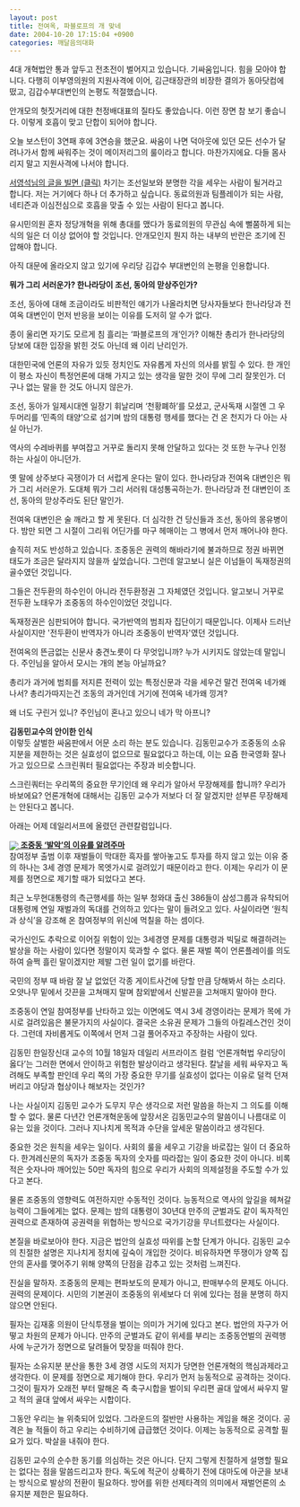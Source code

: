 ```yaml
---
layout: post
title: 전여옥, 파블로프의 개 맞네
date: 2004-10-20 17:15:04 +0900
categories: 깨달음의대화
---
```

4대 개혁법안 통과 앞두고 전초전이 벌어지고 있습니다. 기싸움입니다. 힘을 모아야 합니다. 다행히 이부영의원의 지원사격에 이어, 김근태장관의 비장한 결의가 동아닷컴에 떴고, 김갑수부대변인의 논평도 적절했습니다.    
  
안개모의 헛짓거리에 대한 천정배대표의 질타도 좋았습니다. 이런 장면 참 보기 좋습니다. 이렇게 호흡이 맞고 단합이 되어야 합니다.    
  
오늘 보스턴이 3연패 후에 3연승을 했군요. 싸움이 나면 덕아웃에 있던 모든 선수가 달려나가서 함께 싸워주는 것이 메이저리그의 룰이라고 합니다. 마찬가지에요. 다들 몸사리지 말고 지원사격에 나서야 합니다.    
  
<A href="http://www.dailyseop.com/data/article/7000/0000006935.htm" target=new>서영석님의 글을 빌면 (클릭)</A> 차기는 조선일보와 분명한 각을 세우는 사람이 될거라고 합니다. 저는 거기에다 하나 더 추가하고 싶습니다. 동료의원과 팀플레이가 되는 사람, 네티즌과 이심전심으로 호흡을 맞출 수 있는 사람이 된다고 봅니다.    
  
유시민의원 혼자 정당개혁을 위해 총대를 맸다가 동료의원의 무관심 속에 뻘쭘하게 되는 식의 일은 더 이상 없어야 할 것입니다. 안개모인지 뭔지 하는 내부의 반란은 조기에 진압해야 합니다.    
  
아직 대문에 올라오지 않고 있기에 우리당 김갑수 부대변인의 논평을 인용합니다. 


    

    
          
  
**뭐가 그리 서러운가? 한나라당이 조선, 동아의 맏상주인가?**    
  
조선, 동아에 대해 조금이라도 비판적인 얘기가 나올라치면 당사자들보다 한나라당과 전여옥 대변인이 먼저 반응을 보이는 이유를 도저히 알 수가 없다.    
  
종이 울리면 자기도 모르게 침 흘리는 ‘파블로프의 개’인가? 이해찬 총리가 한나라당의 당보에 대한 입장을 밝힌 것도 아닌데 왜 이리 난리인가.    
  
대한민국에 언론의 자유가 있듯 정치인도 자유롭게 자신의 의사를 밝힐 수 있다. 한 개인이 평소 자신이 특정언론에 대해 가지고 있는 생각을 말한 것이 무에 그리 잘못인가. 더구나 없는 말을 한 것도 아니지 않은가.    
  
조선, 동아가 일제시대엔 일장기 휘날리며 ‘천황폐하’를 모셨고, 군사독재 시절엔 그 우두머리를 ‘민족의 태양’으로 섬기며 밤의 대통령 행세를 했다는 건 온 천지가 다 아는 사실 아닌가.    
  
역사의 수레바퀴를 부여잡고 거꾸로 돌리지 못해 안달하고 있다는 것 또한 누구나 인정하는 사실이 아니던가.    
  
옛 말에 상주보다 곡쟁이가 더 서럽게 운다는 말이 있다. 한나라당과 전여옥 대변인은 뭐가 그리 서러운가. 도대체 뭐가 그리 서러워 대성통곡하는가. 한나라당과 전 대변인이 조선, 동아의 맏상주라도 된단 말인가.    
  
전여옥 대변인은 술 깨라고 할 게 못된다. 더 심각한 건 당신들과 조선, 동아의 몽유병이다. 밤만 되면 그 시절이 그리워 어딘가를 마구 헤매이는 그 병에서 먼저 깨어나야 한다.    
  
솔직히 저도 반성하고 있습니다. 조중동은 권력의 해바라기에 불과하므로 정권 바뀌면 태도가 조금은 달라지지 않을까 싶었습니다. 그런데 알고보니 실은 이넘들이 독재정권의 골수였던 것입니다.    
  
그들은 전두환의 하수인이 아니라 전두환정권 그 자체였던 것입니다. 알고보니 거꾸로 전두환 노태우가 조중동의 하수인이었던 것입니다.    
  
독재정권은 심판되어야 합니다. 국가반역의 범죄자 집단이기 때문입니다. 이제사 드러난 사실이지만 '전두환이 반역자가 아니라 조중동이 반역자'였던 것입니다.    
  
전여옥의 뜬금없는 신문사 충견노릇이 다 무엇입니까? 누가 시키지도 않았는데 말입니다. 주인님을 알아서 모시는 개의 본능 아닐까요? 
  
  
총리가 과거에 범죄를 저지른 전력이 있는 특정신문과 각을 세우건 말건 전여옥 네가왜 나서? 총리가따지는건 조동의 과거인데 거기에 전여옥 네가왜 낑겨?    
  
왜 너도 구린거 있니? 주인님이 혼나고 있으니 네가 막 아프니? 
  
  
**김동민교수의 안이한 인식**   
이렇듯 살벌한 싸움판에서 어문 소리 하는 분도 있습니다. 김동민교수가 조중동의 소유지분을 제한하는 것은 실효성이 없으므로 필요없다고 하는데, 이는 요즘 한국영화 잘나가고 있으므로 스크린쿼터 필요없다는 주장과 비슷합니다. 
  
  
스크린쿼터는 우리쪽의 중요한 무기인데 왜 우리가 알아서 무장해제를 합니까? 우리가 바보에요? 언론개혁에 대해서는 김동민 교수가 저보다 더 잘 알겠지만 섣부른 무장해제는 안된다고 봅니다.    
  
아래는 어제 데일리서프에 올렸던 관련칼럼입니다. 




    

    
          
  
[<IMG src="http://www.dailyseoprise.com/upload_image/power.gif" align=absMiddle border=0> **조중동 ‘발악’의 이유를 알려주마**](/data/article/7000/0000006929.htm)   
참여정부 출범 이후 재벌들이 막대한 흑자를 쌓아놓고도 투자를 하지 않고 있는 이유 중의 하나는 3세 경영 문제가 목엣가시로 걸려있기 때문이라고 한다. 이제는 우리가 이 문제를 정면으로 제기할 때가 되었다고 본다.   
  
  
최근 노무현대통령의 측근행세를 하는 일부 청와대 출신 386들이 삼성그룹과 유착되어 대통령께 연일 재벌과의 독대를 건의하고 있다는 말이 들려오고 있다. 사실이라면 ‘원칙과 상식’을 강조해 온 참여정부의 위신에 먹칠을 하는 셈이다.   
  
  
국가신인도 추락으로 이어질 위험이 있는 3세경영 문제를 대통령과 빅딜로 해결하려는 발상을 하는 사람이 있다면 정말이지 묵과할 수 없다. 물론 재벌 쪽이 언론플레이를 의도하여 슬쩍 흘린 말이겠지만 제발 그런 일이 없기를 바란다.   
  
  
국민의 정부 때 바람 잘 날 없었던 각종 게이트사건에 당할 만큼 당해봐서 하는 소리다. 오얏나무 밑에서 갓끈을 고쳐매지 말며 참외밭에서 신발끈을 고쳐매지 말아야 한다.   
  
  
조중동이 연일 참여정부를 난타하고 있는 이면에도 역시 3세 경영이라는 문제가 목에 가시로 걸려있음은 불문가지의 사실이다. 결국은 소유권 문제가 그들의 아킬레스건인 것이다. 그런데 자비롭게도 이쪽에서 먼저 그걸 풀어주자고 주장하는 사람이 있다.  
  
  
김동민 한일장신대 교수의 10월 18일자 데일리 서프라이즈 컬럼 ‘언론개혁법 우리당이 옳다’는 그러한 면에서 안이하고 위험한 발상이라고 생각된다. 칼날을 세워 싸우자고 독려해도 부족할 판인데 우리 쪽의 가장 중요한 무기를 실효성이 없다는 이유로 덜컥 던져버리고 야당과 협상이나 해보자는 것인가?   
  
  
나는 사실이지 김동민 교수가 도무지 무슨 생각으로 저런 말씀을 하는지 그 의도를 이해할 수 없다. 물론 다년간 언론개혁운동에 앞장서온 김동민교수의 말씀이니 나름대로 이유는 있을 것이다. 그러나 지나치게 목적과 수단을 앞세운 말씀이라고 생각된다.  
  
  
중요한 것은 원칙을 세우는 일이다. 사회의 룰을 세우고 기강을 바로잡는 일이 더 중요하다. 한겨레신문의 독자가 조중동 독자의 숫자를 따라잡는 일이 중요한 것이 아니다. 비록 적은 숫자나마 깨어있는 50만 독자의 힘으로 우리가 사회의 의제설정을 주도할 수가 있다고 본다.   
  
물론 조중동의 영향력도 여전하지만 수동적인 것이다. 능동적으로 역사의 앞길을 헤쳐갈 능력이 그들에게는 없다. 문제는 밤의 대통령이 30년대 만주의 군벌과도 같이 독자적인 권력으로 존재하여 공권력을 위협하는 방식으로 국가기강을 무너트렸다는 사실이다.   
  
  
본질을 바로보아야 한다. 지금은 법안의 실효성 따위를 논할 단계가 아니다. 김동민 교수의 친절한 설명은 지나치게 정치에 깊숙이 개입한 것이다. 비유하자면 뚜쟁이가 양쪽 집안의 혼사를 맺어주기 위해 양쪽의 단점을 감추고 있는 것처럼 느껴진다.   
  
  
진실을 말하자. 조중동의 문제는 편파보도의 문제가 아니고, 판매부수의 문제도 아니다. 권력의 문제이다. 시민의 기본권이 조중동의 위세보다 더 위에 있다는 점을 분명히 하지 않으면 안된다.   
  
  
필자는 김재홍 의원이 단식투쟁을 벌이는 의미가 거기에 있다고 본다. 법안의 자구가 어떻고 차원의 문제가 아니다. 만주의 군벌과도 같이 위세를 부리는 조중동언벌의 권력행사에 누군가가 정면으로 달려들어 맞장을 떠줘야 한다.   
  
  
필자는 소유지분 분산을 통한 3세 경영 시도의 저지가 당면한 언론개혁의 핵심과제라고 생각한다. 이 문제를 정면으로 제기해야 한다. 우리가 먼저 능동적으로 공격하는 것이다. 그것이 필자가 오래전 부터 말해온 즉 축구시합을 벌이되 우리편 골대 앞에서 싸우지 말고 적의 골대 앞에서 싸우는 시합이다.   
  
  
그동안 우리는 늘 위축되어 있었다. 그라운드의 절반만 사용하는 게임을 해온 것이다. 공격은 늘 적들이 하고 우리는 수비하기에 급급했던 것이다. 이제는 능동적으로 공격할 필요가 있다. 박살을 내줘야 한다.   
  
  
김동민 교수의 순수한 동기를 의심하는 것은 아니다. 단지 그렇게 친절하게 설명할 필요는 없다는 점을 말씀드리고자 한다. 독도에 적군이 상륙하기 전에 대마도에 아군을 보내는 방식으로 발상의 전환이 필요하다. 방어를 위한 선제타격의 의미에서 재벌언론의 소유지분 제한은 필요하다.